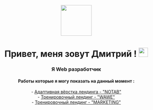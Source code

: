 <div id="header" align="center">
  <img src="https://media.giphy.com/media/M9gbBd9nbDrOTu1Mqx/giphy.gif" width="100"/>
</div>
<h1 align="center"> Привет, меня зовут Дмитрий ! <img src="https://media.giphy.com/media/hvRJCLFzcasrR4ia7z/giphy.gif" width="30px"/></h1>
<h3 align="center"> Я Web разработчик </h3>
<h4 align="center"> Работы которые я могу показать на данный момент : </h4>
<div align="center"> - <a href="https://orlov-dmitri.github.io/PurrWeb/"> Адаптивная вёрстка лендинга - "NOTAB" </a> </div>
<div align="center"> - <a href="https://orlov-dmitri.github.io/Wawe-layout/"> Тренировочный лендинг  - "WAWE" </a></div>
<div align="center"> - <a href="https://orlov-dmitri.github.io/MarketingLend/"> Тренировочный лендинг  - "MARKETING" </a></div>

